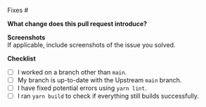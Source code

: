 <!-- This will automatically close the issue number mentioned when merged in main branch -->

Fixes #

<!-- Description of the changes this pull request introduces -->

**What change does this pull request introduce?**

<!-- Screenshots of the final output -->

**Screenshots**\
If applicable, include screenshots of the issue you solved.

**Checklist**

- [ ] I worked on a branch other than `main`.
- [ ] My branch is up-to-date with the Upstream `main` branch.
- [ ] I have fixed potential errors using `yarn lint`.
- [ ] I ran `yarn build` to check if everything still builds successfully.
